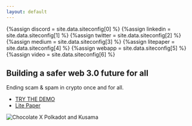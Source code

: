 ```yaml
---
layout: default
---
```


{%assign discord = site.data.siteconfig[0] %}
{%assign linkedin = site.data.siteconfig[1] %}
{%assign twitter = site.data.siteconfig[2] %}
{%assign medium = site.data.siteconfig[3] %}
{%assign litepaper = site.data.siteconfig[4] %}
{%assign webapp = site.data.siteconfig[5] %}
{%assign video = site.data.siteconfig[6] %}

<!-- <Home Card> -->

 <div class="land">
  <section class="land_formsection">
    <h1 class="text--bold">Building a safer web 3.0 future for all</h1>
    <p>Ending scam &amp; spam in crypto once and for all.</p>
  </section>
  <div class="land_links">
    <ul>
      <li><a href="{{webapp.link}}" target="_blank" rel="noopener noreferrer" class="link button">TRY THE DEMO</a></li>
      <li><a href="{{litepaper.link}}" target="_blank" rel="noopener noreferrer" class="link button">Lite Paper</a></li>
    </ul>
  </div>
  <img class="land_image" src="{{'/assets/images/splash-logo.webp' | relative_url}}"
    alt="Chocolate X Polkadot and Kusama">
  </div>
  


<!-- <Home Card/> -->

